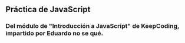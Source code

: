 ## Práctica de JavaScript
### Del módulo de "Introducción  a JavaScript" de KeepCoding, impartido por Eduardo no se qué.
